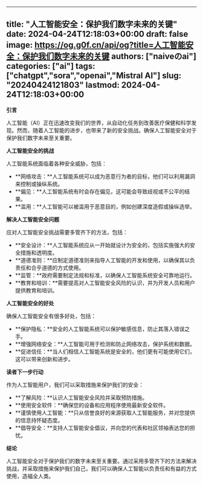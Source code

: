 
---
title: "人工智能安全：保护我们数字未来的关键"
date: 2024-04-24T12:18:03+00:00
draft: false
image: https://og.g0f.cn/api/og?title=人工智能安全：保护我们数字未来的关键
authors: ["naiveのai"]
categories: ["ai"]
tags: ["chatgpt","sora","openai","Mistral AI"]
slug: "20240424121803"
lastmod: 2024-04-24T12:18:03+00:00
---
**引言**

人工智能（AI）正在迅速改变我们的世界，从自动化任务到改善医疗保健和科学发现。然而，随着人工智能的进步，也带来了新的安全挑战。确保人工智能安全对于保护我们数字未来至关重要。

**人工智能安全的挑战**

人工智能系统面临着各种安全威胁，包括：

- **网络攻击：**人工智能系统可以成为恶意行为者的目标，他们可以利用漏洞来控制或操纵系统。
- **偏见：**人工智能系统有时会存在偏见，这可能会导致歧视或不公平的结果。
- **滥用：**人工智能可以被滥用于恶意目的，例如创建深度造假或操纵选举。

**解决人工智能安全问题**

应对人工智能安全挑战需要多管齐下的方法，包括：

- **安全设计：**人工智能系统应从一开始就设计为安全的，包括实施强大的安全措施和透明度。
- **道德准则：**应制定道德准则来指导人工智能的开发和使用，以确保其以负责任和合乎道德的方式使用。
- **监管：**政府需要制定法规和标准，以确保人工智能系统安全可靠地运行。
- **教育和培训：**需要提高对人工智能安全风险的认识，并为开发人员和用户提供教育和培训。

**人工智能安全的好处**

确保人工智能安全有很多好处，包括：

- **保护隐私：**安全的人工智能系统可以保护敏感信息，防止其落入错误之手。
- **增强网络安全：**人工智能可用于检测和防止网络攻击，保护系统和数据。
- **促进信任：**当人们相信人工智能系统是安全的，他们更有可能使用它们，这可以带来创新和进步。

**读者下一步行动**

作为人工智能用户，我们可以采取措施来保护我们的安全：

- **了解风险：**认识人工智能安全风险并采取预防措施。
- **使用安全软件：**确保您的设备和应用程序使用最新安全软件。
- **谨慎使用人工智能：**只从信誉良好的来源获取人工智能服务，并对您提供的信息持怀疑态度。
- **倡导安全：**支持人工智能安全倡议，并向您的代表和社区领袖表达您的担忧。

**结论**

人工智能安全对于保护我们的数字未来至关重要。通过采用多管齐下的方法来解决挑战，并采取措施来保护我们自己，我们可以确保人工智能以负责任和有益的方式使用，造福全人类。